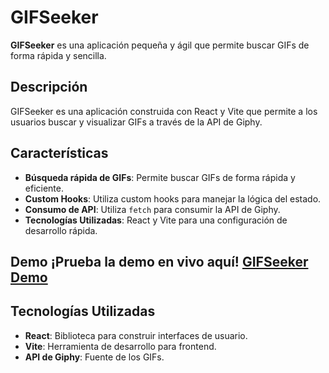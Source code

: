 # GIFSeeker

**GIFSeeker** es una aplicación pequeña y ágil que permite buscar GIFs de forma rápida y sencilla.

## Descripción

GIFSeeker es una aplicación construida con React y Vite que permite a los usuarios buscar y visualizar GIFs a través de la API de Giphy. 

## Características

- **Búsqueda rápida de GIFs**: Permite buscar GIFs de forma rápida y eficiente.
- **Custom Hooks**: Utiliza custom hooks para manejar la lógica del estado.
- **Consumo de API**: Utiliza `fetch` para consumir la API de Giphy.
- **Tecnologías Utilizadas**: React y Vite para una configuración de desarrollo rápida.

## Demo ¡Prueba la demo en vivo aquí! [GIFSeeker Demo](https://jhurtado-gifseeker.netlify.app)

## Tecnologías Utilizadas

- **React**: Biblioteca para construir interfaces de usuario.
- **Vite**: Herramienta de desarrollo para frontend.
- **API de Giphy**: Fuente de los GIFs.
